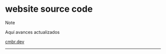 # website source code

> [!NOTE]
> Aquí avances actualizados

[cmbr.dev](https://cmbr.dev)

_________________________________
